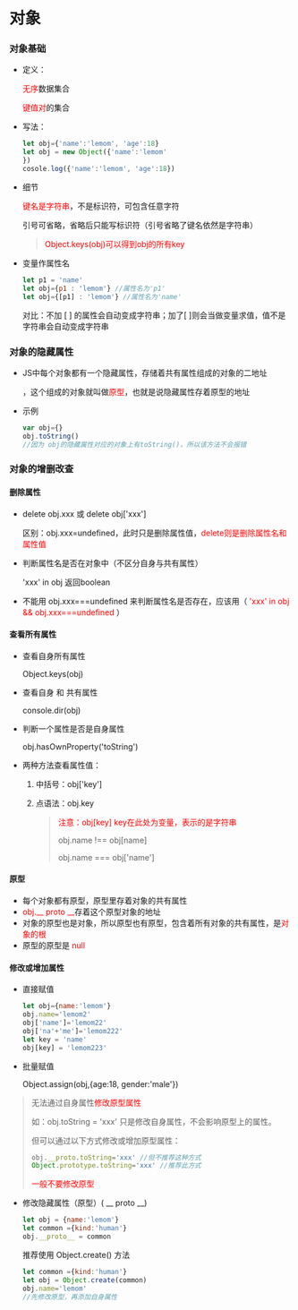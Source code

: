 # 对象

### 对象基础

* 定义：

	<span style='color:red'>无序</span>数据集合

	<span style='color:red'>键值对</span>的集合

* 写法：

	```javascript
	let obj={'name':'lemom', 'age':18}
	let obj = new Object({'name':'lemom'
	})
	cosole.log({'name':'lemom', 'age':18})
	```

* 细节


	<span style='color:red'>键名是字符串</span>，不是标识符，可包含任意字符

	引号可省略，省略后只能写标识符（引号省略了键名依然是字符串）

	> <span style='color:red'>Object.keys(obj)可以得到obj的所有key</span>

* 变量作属性名

	```javascript
	let p1 = 'name'
	let obj={p1 : 'lemom'} //属性名为'p1'
	let obj={[p1] : 'lemom'} //属性名为'name'
	```

	对比：不加 [ ] 的属性会自动变成字符串；加了[ ]则会当做变量求值，值不是字符串会自动变成字符串 

### 对象的隐藏属性

* JS中每个对象都有一个隐藏属性，存储着共有属性组成的对象的二地址

	，这个组成的对象就叫做<span style='color:red'>原型</span>，也就是说隐藏属性存着原型的地址

* 示例

	```javascript
	var obj={}
	obj.toString()
	//因为 obj的隐藏属性对应的对象上有toString()，所以该方法不会报错
	```

### 对象的增删改查

#### 删除属性

* delete obj.xxx 或 delete obj['xxx']

	区别：obj.xxx=undefined，此时只是删除属性值，<span style='color:red'>delete则是删除属性名和属性值</span>

* 判断属性名是否在对象中（不区分自身与共有属性）

	'xxx' in obj  返回boolean

* 不能用 obj.xxx===undefined 来判断属性名是否存在，应该用（ <span style='color:red'>'xxx' in obj && obj.xxx===undefined</span> ）

#### 查看所有属性

* 查看自身所有属性

	Object.keys(obj)

* 查看自身 和 共有属性

	console.dir(obj)

* 判断一个属性是否是自身属性

	obj.hasOwnProperty('toString')

* 两种方法查看属性值：

	1. 中括号：obj['key']

	2. 点语法：obj.key

		> <span style='color:red'>注意：obj[key]  key在此处为变量，表示的是字符串</span>
		>
		> obj.name !== obj[name]
		>
		> obj.name === obj['name']

#### 原型

* 每个对象都有原型，原型里存着对象的共有属性
* <span style='color:red'>obj.__ proto __</span>存着这个原型对象的地址
* 对象的原型也是对象，所以原型也有原型，包含着所有对象的共有属性，是<span style='color:red'>对象的根</span>
* 原型的原型是 <span style='color:red'>null</span>

#### 修改或增加属性

* 直接赋值

	```javascript
	let obj={name:'lemom'}
	obj.name='lemom2'
	obj['name']='lemom22'
	obj['na'+'me']='lemom222'
	let key = 'name'
	obj[key] = 'lemom223'
	```

* 批量赋值

	Object.assign(obj,{age:18, gender:'male'})

> 无法通过自身属性<span style='color:red'>修改原型属性</span>
>
> 如：obj.toString = 'xxx' 只是修改自身属性，不会影响原型上的属性。
>
> 但可以通过以下方式修改或增加原型属性：
>
> ```javascript
> obj.__proto.toString='xxx' //但不推荐这种方式
> Object.prototype.toString='xxx' //推荐此方式
> ```
>
> <span style='color:red'>一般不要修改原型</span>

* 修改隐藏属性（原型）( __ proto __)

	```javascript
	let obj = {name:'lemom'}
	let common ={kind:'human'}
	obj.__proto__ = common
	```

	推荐使用 Object.create() 方法

	```javascript
	let common ={kind:'human'}
	let obj = Object.create(common)
	obj.name='lemom'
	//先修改原型，再添加自身属性
	```


	
